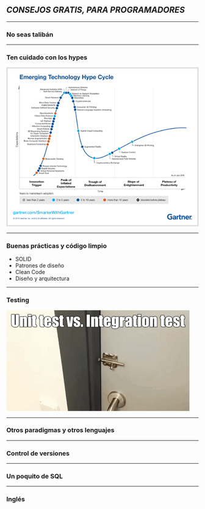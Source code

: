 ## *CONSEJOS GRATIS, PARA PROGRAMADORES*

---

### No seas talibán

--- 

### Ten cuidado con los hypes

![hypes](assets/img/gartner.png)

---
### Buenas prácticas y código limpio
- SOLID
- Patrones de diseño
- Clean Code
- Diseño y arquitectura

---
### Testing
![test](assets/img/test.gif)

---

### Otros paradigmas y otros lenguajes

---
### Control de versiones

---
### Un poquito de SQL 

--- 
### Inglés





